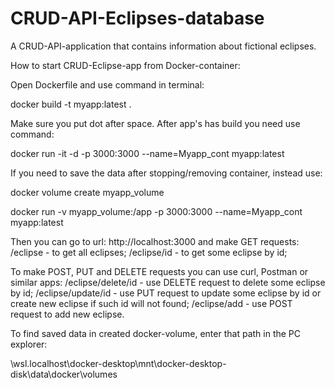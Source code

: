 # CRUD-API-Eclipses-database
A CRUD-API-application that contains information about fictional eclipses.

How to start CRUD-Eclipse-app from Docker-container:

Open Dockerfile and use command in terminal:

docker build -t myapp:latest .

Make sure you put dot after space. 
After app's has build you need use command:

docker run -it -d -p 3000:3000 --name=Myapp_cont  myapp:latest

If you need to save the data after stopping/removing container, instead use:

docker volume create myapp_volume

docker run -v myapp_volume:/app -p 3000:3000 --name=Myapp_cont myapp:latest

Then you can go to url: http://localhost:3000 and make GET requests:
/eclipse - to get all eclipses;
/eclipse/id - to get some eclipse by id;

To make POST, PUT and DELETE requests you can use curl, Postman or similar apps:
/eclipse/delete/id - use DELETE request to delete some eclipse by id;
/eclipse/update/id - use PUT request to update some eclipse by id or create new eclipse if such id will not found;
/eclipse/add - use POST request to add new eclipse.

To find saved data in created docker-volume, enter that path in the PC explorer:

\\wsl.localhost\docker-desktop\mnt\docker-desktop-disk\data\docker\volumes
